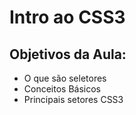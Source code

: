# Intro ao CSS3

## Objetivos da Aula:
- O que são seletores
- Conceitos Básicos
- Principais setores CSS3